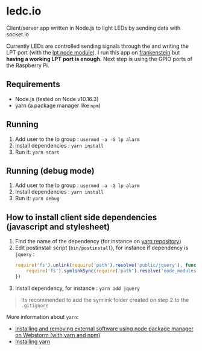 # ledc.io
Client/server app written in Node.js to light LEDs by sending data with socket.io 

Currently LEDs are controlled sending signals through the and writing the LPT port (with the [lpt node module](https://www.npmjs.com/package/lpt)). I run this app on [frankenstein](https://github.com/brunopk/frankenstein) but **having a working LPT port is enough.** Next step is using the GPIO ports of the Raspberry Pi. 

## Requirements

- Node.js (tested on Node v10.16.3)
- yarn (a package manager like `npm`)

## Running

1. Add user to the lp group : `usermod -a -G lp alarm`
2. Install dependencies : `yarn install`
3. Run it: `yarn start`

## Running (debug mode)

1. Add user to the lp group : `usermod -a -G lp alarm`
2. Install dependencies : `yarn install`
3. Run it: `yarn debug`

## How to install client side dependencies (javascript and stylesheet)

1. Find the name of the dependency (for instance on [yarn repository](https://classic.yarnpkg.com/lang/en/))
2. Edit postinstall script (`bin/postinstall`), for instance if dependency is `jquery` :
    ```javascript
    require('fs').unlink(require('path').resolve('public/jquery'), function(){
        require('fs').symlinkSync(require('path').resolve('node_modules/jquery'), 'public/jquery', 'junction')
    })
    ````
3. Install dependency, for instance : `yarn add jquery`

> Its recommended to add the symlink folder created on step 2 to the `.gitignore`

More information about `yarn`:
 - [Installing and removing external software using node package manager on Webstorm (with yarn and npm)](https://www.jetbrains.com/help/webstorm/installing-and-removing-external-software-using-node-package-manager.html)
 - [Installing yarn](https://classic.yarnpkg.com/en/docs/install)
